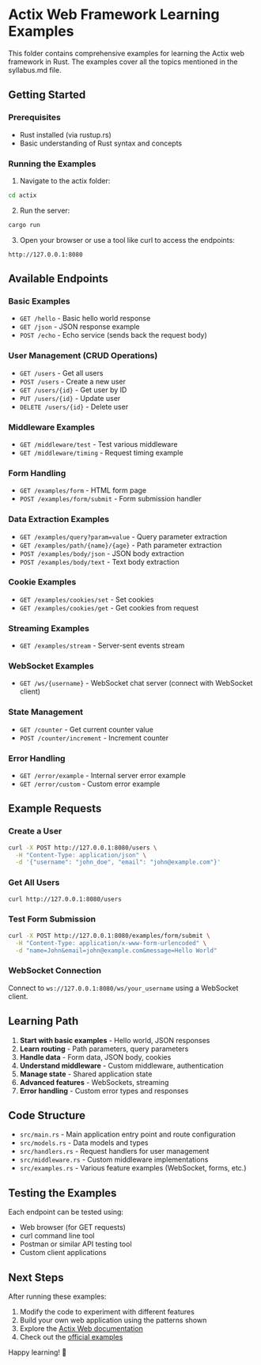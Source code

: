 # Actix Web Framework Learning Examples

This folder contains comprehensive examples for learning the Actix web framework in Rust. The examples cover all the topics mentioned in the syllabus.md file.

## Getting Started

### Prerequisites
- Rust installed (via rustup.rs)
- Basic understanding of Rust syntax and concepts

### Running the Examples

1. Navigate to the actix folder:
```bash
cd actix
```

2. Run the server:
```bash
cargo run
```

3. Open your browser or use a tool like curl to access the endpoints:
```
http://127.0.0.1:8080
```

## Available Endpoints

### Basic Examples
- `GET /hello` - Basic hello world response
- `GET /json` - JSON response example
- `POST /echo` - Echo service (sends back the request body)

### User Management (CRUD Operations)
- `GET /users` - Get all users
- `POST /users` - Create a new user
- `GET /users/{id}` - Get user by ID
- `PUT /users/{id}` - Update user
- `DELETE /users/{id}` - Delete user

### Middleware Examples
- `GET /middleware/test` - Test various middleware
- `GET /middleware/timing` - Request timing example

### Form Handling
- `GET /examples/form` - HTML form page
- `POST /examples/form/submit` - Form submission handler

### Data Extraction Examples
- `GET /examples/query?param=value` - Query parameter extraction
- `GET /examples/path/{name}/{age}` - Path parameter extraction
- `POST /examples/body/json` - JSON body extraction
- `POST /examples/body/text` - Text body extraction

### Cookie Examples
- `GET /examples/cookies/set` - Set cookies
- `GET /examples/cookies/get` - Get cookies from request

### Streaming Examples
- `GET /examples/stream` - Server-sent events stream

### WebSocket Examples
- `GET /ws/{username}` - WebSocket chat server (connect with WebSocket client)

### State Management
- `GET /counter` - Get current counter value
- `POST /counter/increment` - Increment counter

### Error Handling
- `GET /error/example` - Internal server error example
- `GET /error/custom` - Custom error example

## Example Requests

### Create a User
```bash
curl -X POST http://127.0.0.1:8080/users \
  -H "Content-Type: application/json" \
  -d '{"username": "john_doe", "email": "john@example.com"}'
```

### Get All Users
```bash
curl http://127.0.0.1:8080/users
```

### Test Form Submission
```bash
curl -X POST http://127.0.0.1:8080/examples/form/submit \
  -H "Content-Type: application/x-www-form-urlencoded" \
  -d "name=John&email=john@example.com&message=Hello World"
```

### WebSocket Connection
Connect to `ws://127.0.0.1:8080/ws/your_username` using a WebSocket client.

## Learning Path

1. **Start with basic examples** - Hello world, JSON responses
2. **Learn routing** - Path parameters, query parameters
3. **Handle data** - Form data, JSON body, cookies
4. **Understand middleware** - Custom middleware, authentication
5. **Manage state** - Shared application state
6. **Advanced features** - WebSockets, streaming
7. **Error handling** - Custom error types and responses

## Code Structure

- `src/main.rs` - Main application entry point and route configuration
- `src/models.rs` - Data models and types
- `src/handlers.rs` - Request handlers for user management
- `src/middleware.rs` - Custom middleware implementations
- `src/examples.rs` - Various feature examples (WebSocket, forms, etc.)

## Testing the Examples

Each endpoint can be tested using:
- Web browser (for GET requests)
- curl command line tool
- Postman or similar API testing tool
- Custom client applications

## Next Steps

After running these examples:
1. Modify the code to experiment with different features
2. Build your own web application using the patterns shown
3. Explore the [Actix Web documentation](https://actix.rs/docs/)
4. Check out the [official examples](https://github.com/actix/examples)

Happy learning! 🦀